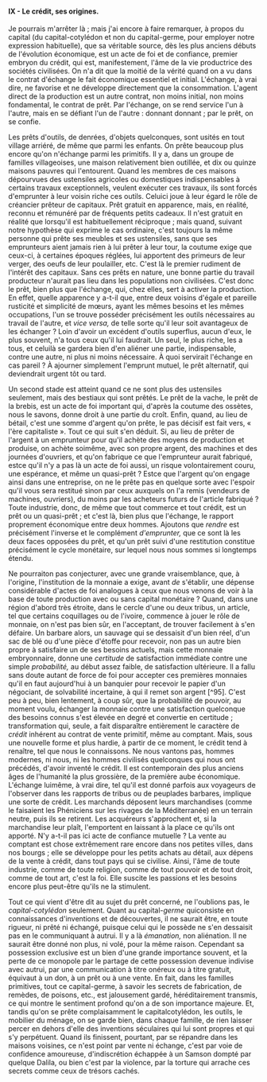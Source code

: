 #### IX - Le crédit, ses origines.

Je pourrais m'arrêter là ; mais j'ai encore à faire remarquer, à propos du capital (du capital-cotylédon et non du capital-germe, pour employer notre expression habituelle), que sa véritable source, dès les plus anciens débuts de l'évolution économique, est un acte de foi et de confiance, premier embryon du crédit, qui est, manifestement, l'âme de la vie productrice des sociétés civilisées. On n'a dit que la moitié de la vérité quand on a vu dans le contrat d'échange le fait économique essentiel et initial. L'échange, à vrai dire, ne favorise et ne développe directement que la consommation. L'agent direct de la production est un autre contrat, non moins initial, non moins fondamental, le contrat de prêt. Par l'échange, on se rend service l'un à l'autre, mais en se défiant l'un de l'autre : donnant donnant ; par le prêt, on se confie.

Les prêts d'outils, de denrées, d'objets quelconques, sont usités en tout village arriéré, de même que parmi les enfants. On prête beaucoup plus encore qu'on n'échange parmi les primitifs. Il y a, dans un groupe de familles villageoises, une maison relativement bien outillée, et dix ou quinze maisons pauvres qui l'entourent. Quand les membres de ces maisons dépourvues des ustensiles agricoles ou domestiques indispensables à certains travaux exceptionnels, veulent exécuter ces travaux, ils sont forcés d'emprunter à leur voisin riche ces outils. Celuici joue à leur égard le rôle de créancier prêteur de capitaux. Prêt gratuit en apparence, mais, en réalité, reconnu et rémunéré par de fréquents petits cadeaux. Il n'est gratuit en réalité que lorsqu'il est habituellement réciproque ; mais quand, suivant notre hypothèse qui exprime le cas ordinaire, c'est toujours la même personne qui prête ses meubles et ses ustensiles, sans que ses emprunteurs aient jamais rien à lui prêter à leur tour, la coutume exige que ceux-ci, à certaines époques réglées, lui apportent des primeurs de leur verger, des oeufs de leur poulailler, etc. C'est là le premier rudiment de l'intérêt des capitaux. Sans ces prêts en nature, une bonne partie du travail producteur n'aurait pas lieu dans les populations non civilisées. C'est donc le prêt, bien plus que l'échange, qui, chez elles, sert à activer la production. En effet, quelle apparence y a-t-il que, entre deux voisins d'égale et pareille rusticité et simplicité de mœurs, ayant les mêmes besoins et les mêmes occupations, l'un se trouve posséder précisément les outils nécessaires au travail de l'autre, et _vice versa,_ de telle sorte qu'il leur soit avantageux de les échanger ? Loin d'avoir un excédent d'outils superflus, aucun d'eux, le plus souvent, n'a tous ceux qu'il lui faudrait. Un seul, le plus riche, les a tous, et celuilà se gardera bien d'en aliéner une partie, indispensable, contre une autre, ni plus ni moins nécessaire. À quoi servirait l'échange en cas pareil ? À ajourner simplement l'emprunt mutuel, le prêt alternatif, qui deviendrait urgent tôt ou tard.

Un second stade est atteint quand ce ne sont plus des ustensiles seulement, mais des bestiaux qui sont prêtés. Le prêt de la vache, le prêt de la brebis, est un acte de foi important qui, d'après la coutume des ossètes, nous le savons, donne droit à une partie du croît. Enfin, quand, au lieu de bétail, c'est une somme d'argent qu'on prête, le pas décisif est fait vers, « l'ère capitaliste ». Tout ce qui suit s'en déduit. Si, au lieu de prêter de l'argent à un emprunteur pour qu'il achète des moyens de production et produise, on achète soimême, avec son propre argent, des machines et des journées d'ouvriers, et qu'on fabrique ce que l'emprunteur aurait fabriqué, estce qu'il n'y a pas là un acte de foi aussi, un risque volontairement couru, une espérance, et même un quasi-prêt ? Estce que l'argent qu'on engage ainsi dans une entreprise, on ne le prête pas en quelque sorte avec l'espoir qu'il vous sera restitué sinon par ceux auxquels on l'a remis (vendeurs de machines, ouvriers), du moins par les acheteurs futurs de l'article fabriqué ? Toute industrie, donc, de même que tout commerce et tout crédit, est un prêt ou un quasi-prêt ; et c'est là, bien plus que l'échange, le rapport proprement économique entre deux hommes. Ajoutons que _rendre_ est précisément l'inverse et le complément _d'emprunter,_ que ce sont là les deux faces opposées du prêt, et qu'un prêt suivi d'une restitution constitue précisément le cycle monétaire, sur lequel nous nous sommes si longtemps étendu.

Ne pourraiton pas conjecturer, avec une grande vraisemblance, que, à l'origine, l'institution de la monnaie a exige, avant _de_ s'établir, une dépense considérable d'actes de foi analogues à ceux que nous venons de voir à la base de toute production avec ou sans capital monétaire ? Quand, dans une région d'abord très étroite, dans le cercle d'une ou deux tribus, un article, tel que certains coquillages ou de l'ivoire, commence à jouer le rôle de monnaie, on n'est pas bien sûr, en l'acceptant, de trouver facilement à s'en défaire. Un barbare alors, un sauvage qui se dessaisit d'un bien réel, d'un sac de blé ou d'une pièce d'étoffe pour recevoir, non pas un autre bien propre à satisfaire un de ses besoins actuels, mais cette monnaie embryonnaire, donne une _certitude_ de satisfaction immédiate contre une simple _probabilité,_ au début assez faible, de satisfaction ultérieure. Il a fallu sans doute autant de force de foi pour accepter ces premières monnaies qu'il en faut aujourd'hui à un banquier pour recevoir le papier d'un négociant, de solvabilité incertaine, à qui il remet son argent [^95]. C'est peu à peu, bien lentement, à coup sûr, que la probabilité de pouvoir, au moment voulu, échanger la monnaie contre une satisfaction quelconque des besoins connus s'est élevée en degré et convertie en certitude ; transformation qui, seule, a fait disparaître entièrement le caractère de _crédit_ inhérent au contrat de vente primitif, même au comptant. Mais, sous une nouvelle forme et plus hardie, à partir de ce moment, le crédit tend à renaître, tel que nous le connaissons. Ne nous vantons pas, hommes modernes, ni nous, ni les hommes civilisés quelconques qui nous ont précédés, d'avoir inventé le crédit. Il est contemporain des plus anciens âges de l'humanité la plus grossière, de la première aube économique. L'échange luimême, à vrai dire, tel qu'il est donné parfois aux voyageurs de l'observer dans les rapports de tribus ou de peuplades barbares, implique une sorte de crédit. Les marchands déposent leurs marchandises (comme le faisaient les Phéniciens sur les rivages de la Méditerranée) en un terrain neutre, puis ils se retirent. Les acquéreurs s'approchent et, si la marchandise leur plaît, l'emportent en laissant à la place ce qu'ils ont apporté. N'y a-t-il pas ici acte de confiance mutuelle ? La vente au comptant est chose extrêmement rare encore dans nos petites villes, dans nos bourgs ; elle se développe pour les petits achats au détail, aux dépens de la vente à crédit, dans tout pays qui se civilise. Ainsi, l'âme de toute industrie, comme de toute religion, comme de tout pouvoir et de tout droit, comme de tout art, c'est la foi. Elle suscite les passions et les besoins encore plus peut-être qu'ils ne la stimulent.

Tout ce qui vient d'être dit au sujet du prêt concerné, ne l'oublions pas, le _capital-cotylédon_ seulement. Quant au capital-_germe_ quiconsiste en connaissances d'inventions et de découvertes, il ne saurait être, en toute rigueur, ni prêté ni échangé, puisque celui qui le possède ne s'en dessaisit pas en le communiquant à autrui. Il y a là _émanation,_ non aliénation. Il ne saurait être donné non plus, ni volé, pour la même raison. Cependant sa possession exclusive est un bien d'une grande importance souvent, et la perte de ce monopole par le partage de cette possession devenue indivise avec autrui, par une communication à titre onéreux ou à titre gratuit, équivaut à un don, à un prêt ou à une vente. En fait, dans les familles primitives, tout ce capital-germe, à savoir les secrets de fabrication, de remèdes, de poisons, etc., est jalousement gardé, héréditairement transmis, ce qui montre le sentiment profond qu'on a de son importance majeure. Et, tandis qu'on se prête complaisamment le capitalcotylédon, les outils, le mobilier du ménage, on se garde bien, dans chaque famille, de rien laisser percer en dehors d'elle des inventions séculaires qui lui sont propres et qui s'y perpétuent. Quand ils finissent, pourtant, par se répandre dans les maisons voisines, ce n'est point par vente ni échange, c'est par voie de confidence amoureuse, d'indiscrétion échappée à un Samson dompté par quelque Dalila, ou bien c'est par la violence, par la torture qui arrache ces secrets comme ceux de trésors cachés.
